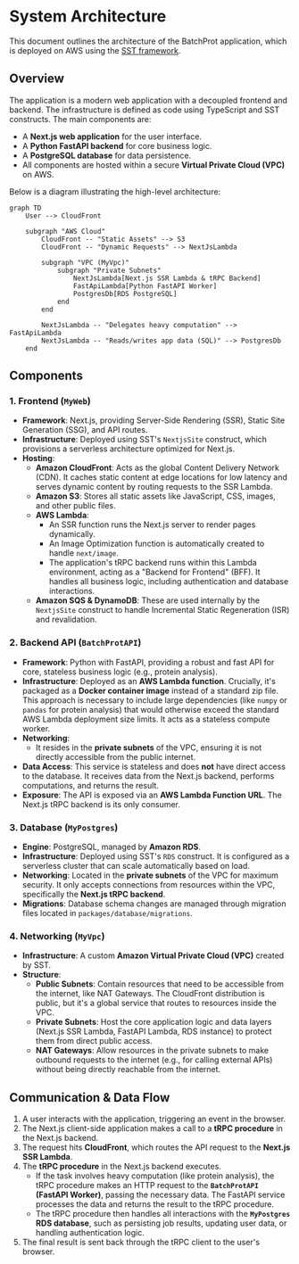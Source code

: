 # System Architecture

This document outlines the architecture of the BatchProt application, which is deployed on AWS using the [SST framework](https://sst.dev/).

## Overview

The application is a modern web application with a decoupled frontend and backend. The infrastructure is defined as code using TypeScript and SST constructs. The main components are:

-   A **Next.js web application** for the user interface.
-   A **Python FastAPI backend** for core business logic.
-   A **PostgreSQL database** for data persistence.
-   All components are hosted within a secure **Virtual Private Cloud (VPC)** on AWS.

Below is a diagram illustrating the high-level architecture:

```mermaid
graph TD
    User --> CloudFront

    subgraph "AWS Cloud"
        CloudFront -- "Static Assets" --> S3
        CloudFront -- "Dynamic Requests" --> NextJsLambda

        subgraph "VPC (MyVpc)"
            subgraph "Private Subnets"
                NextJsLambda[Next.js SSR Lambda & tRPC Backend]
                FastApiLambda[Python FastAPI Worker]
                PostgresDb[RDS PostgreSQL]
            end
        end

        NextJsLambda -- "Delegates heavy computation" --> FastApiLambda
        NextJsLambda -- "Reads/writes app data (SQL)" --> PostgresDb
    end
```

## Components

### 1. Frontend (`MyWeb`)

-   **Framework**: Next.js, providing Server-Side Rendering (SSR), Static Site Generation (SSG), and API routes.
-   **Infrastructure**: Deployed using SST's `NextjsSite` construct, which provisions a serverless architecture optimized for Next.js.
-   **Hosting**:
    -   **Amazon CloudFront**: Acts as the global Content Delivery Network (CDN). It caches static content at edge locations for low latency and serves dynamic content by routing requests to the SSR Lambda.
    -   **Amazon S3**: Stores all static assets like JavaScript, CSS, images, and other public files.
    -   **AWS Lambda**:
        -   An SSR function runs the Next.js server to render pages dynamically.
        -   An Image Optimization function is automatically created to handle `next/image`.
        -   The application's tRPC backend runs within this Lambda environment, acting as a "Backend for Frontend" (BFF). It handles all business logic, including authentication and database interactions.
    -   **Amazon SQS & DynamoDB**: These are used internally by the `NextjsSite` construct to handle Incremental Static Regeneration (ISR) and revalidation.

### 2. Backend API (`BatchProtAPI`)

-   **Framework**: Python with FastAPI, providing a robust and fast API for core, stateless business logic (e.g., protein analysis).
-   **Infrastructure**: Deployed as an **AWS Lambda function**. Crucially, it's packaged as a **Docker container image** instead of a standard zip file. This approach is necessary to include large dependencies (like `numpy` or `pandas` for protein analysis) that would otherwise exceed the standard AWS Lambda deployment size limits. It acts as a stateless compute worker.
-   **Networking**:
    -   It resides in the **private subnets** of the VPC, ensuring it is not directly accessible from the public internet.
-   **Data Access**: This service is stateless and does **not** have direct access to the database. It receives data from the Next.js backend, performs computations, and returns the result.
-   **Exposure**: The API is exposed via an **AWS Lambda Function URL**. The Next.js tRPC backend is its only consumer.

### 3. Database (`MyPostgres`)

-   **Engine**: PostgreSQL, managed by **Amazon RDS**.
-   **Infrastructure**: Deployed using SST's `RDS` construct. It is configured as a serverless cluster that can scale automatically based on load.
-   **Networking**: Located in the **private subnets** of the VPC for maximum security. It only accepts connections from resources within the VPC, specifically the **Next.js tRPC backend**.
-   **Migrations**: Database schema changes are managed through migration files located in `packages/database/migrations`.

### 4. Networking (`MyVpc`)

-   **Infrastructure**: A custom **Amazon Virtual Private Cloud (VPC)** created by SST.
-   **Structure**:
    -   **Public Subnets**: Contain resources that need to be accessible from the internet, like NAT Gateways. The CloudFront distribution is public, but it's a global service that routes to resources inside the VPC.
    -   **Private Subnets**: Host the core application logic and data layers (Next.js SSR Lambda, FastAPI Lambda, RDS instance) to protect them from direct public access.
    -   **NAT Gateways**: Allow resources in the private subnets to make outbound requests to the internet (e.g., for calling external APIs) without being directly reachable from the internet.

## Communication & Data Flow

1.  A user interacts with the application, triggering an event in the browser.
2.  The Next.js client-side application makes a call to a **tRPC procedure** in the Next.js backend.
3.  The request hits **CloudFront**, which routes the API request to the **Next.js SSR Lambda**.
4.  The **tRPC procedure** in the Next.js backend executes.
    -   If the task involves heavy computation (like protein analysis), the tRPC procedure makes an HTTP request to the **`BatchProtAPI` (FastAPI Worker)**, passing the necessary data. The FastAPI service processes the data and returns the result to the tRPC procedure.
    -   The tRPC procedure then handles all interactions with the **`MyPostgres` RDS database**, such as persisting job results, updating user data, or handling authentication logic.
5.  The final result is sent back through the tRPC client to the user's browser. 
